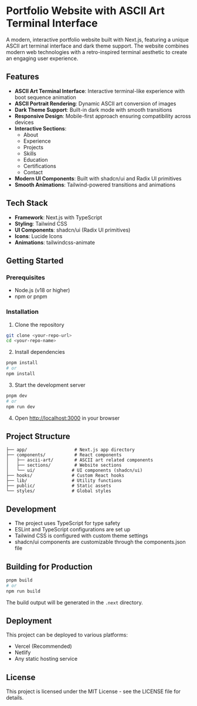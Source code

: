 # Portfolio Website with ASCII Art Terminal Interface

A modern, interactive portfolio website built with Next.js, featuring a unique ASCII art terminal interface and dark theme support. The website combines modern web technologies with a retro-inspired terminal aesthetic to create an engaging user experience.

## Features

- **ASCII Art Terminal Interface**: Interactive terminal-like experience with boot sequence animation
- **ASCII Portrait Rendering**: Dynamic ASCII art conversion of images
- **Dark Theme Support**: Built-in dark mode with smooth transitions
- **Responsive Design**: Mobile-first approach ensuring compatibility across devices
- **Interactive Sections**: 
  - About
  - Experience
  - Projects
  - Skills
  - Education
  - Certifications
  - Contact
- **Modern UI Components**: Built with shadcn/ui and Radix UI primitives
- **Smooth Animations**: Tailwind-powered transitions and animations

## Tech Stack

- **Framework**: Next.js with TypeScript
- **Styling**: Tailwind CSS
- **UI Components**: shadcn/ui (Radix UI primitives)
- **Icons**: Lucide Icons
- **Animations**: tailwindcss-animate

## Getting Started

### Prerequisites

- Node.js (v18 or higher)
- npm or pnpm

### Installation

1. Clone the repository
```bash
git clone <your-repo-url>
cd <your-repo-name>
```

2. Install dependencies
```bash
pnpm install
# or
npm install
```

3. Start the development server
```bash
pnpm dev
# or
npm run dev
```

4. Open [http://localhost:3000](http://localhost:3000) in your browser

## Project Structure

```
├── app/                  # Next.js app directory
├── components/           # React components
│   ├── ascii-art/        # ASCII art related components
│   ├── sections/         # Website sections
│   └── ui/              # UI components (shadcn/ui)
├── hooks/               # Custom React hooks
├── lib/                 # Utility functions
├── public/              # Static assets
└── styles/              # Global styles
```

## Development

- The project uses TypeScript for type safety
- ESLint and TypeScript configurations are set up
- Tailwind CSS is configured with custom theme settings
- shadcn/ui components are customizable through the components.json file

## Building for Production

```bash
pnpm build
# or
npm run build
```

The build output will be generated in the `.next` directory.

## Deployment

This project can be deployed to various platforms:

- Vercel (Recommended)
- Netlify
- Any static hosting service

## License

This project is licensed under the MIT License - see the LICENSE file for details.
